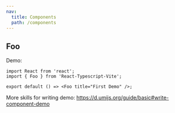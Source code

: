 ```yaml
---
nav:
  title: Components
  path: /components
---
```


## Foo

Demo:

```tsx
import React from 'react';
import { Foo } from 'React-Typescript-Vite';

export default () => <Foo title="First Demo" />;
```

More skills for writing demo: https://d.umijs.org/guide/basic#write-component-demo
